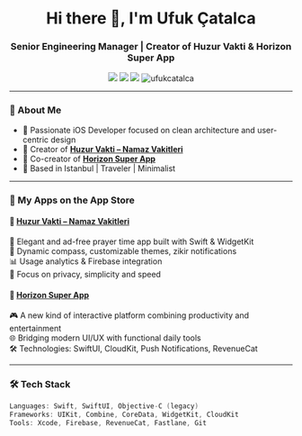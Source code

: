 <h1 align="center">Hi there 👋, I'm Ufuk Çatalca</h1>
<h3 align="center">Senior Engineering Manager | Creator of Huzur Vakti & Horizon Super App</h3>

<p align="center">
  <img src="https://img.shields.io/badge/Swift-FA7343?style=flat&logo=swift&logoColor=white"/>
  <img src="https://img.shields.io/badge/Xcode-1575F9?style=flat&logo=xcode&logoColor=white"/>
  <img src="https://img.shields.io/badge/iOS-000000?style=flat&logo=apple&logoColor=white"/>
  <img src="https://komarev.com/ghpvc/?username=ufukcatalca&style=flat&color=blue" alt="ufukcatalca" />
</p>

---

### 🚀 About Me

- 🎯 Passionate iOS Developer focused on clean architecture and user-centric design  
- 🕌 Creator of [**Huzur Vakti – Namaz Vakitleri**](https://apps.apple.com/tr/app/huzur-vakti-namaz-vakitleri/id6748117055?l=tr)  
- 🌄 Co-creator of [**Horizon Super App**](https://appadvice.com/game/app/horizon/6745342198)  
- 📍 Based in Istanbul | Traveler | Minimalist

---

### 📱 My Apps on the App Store

#### 🔹 [Huzur Vakti – Namaz Vakitleri](https://apps.apple.com/tr/app/huzur-vakti-namaz-vakitleri/id6748117055?l=tr)  
🕋 Elegant and ad-free prayer time app built with Swift & WidgetKit  
🧭 Dynamic compass, customizable themes, zikir notifications  
📊 Usage analytics & Firebase integration  
🌙 Focus on privacy, simplicity and speed

#### 🔹 [Horizon Super App](https://appadvice.com/game/app/horizon/6745342198)  
🎮 A new kind of interactive platform combining productivity and entertainment  
🌐 Bridging modern UI/UX with functional daily tools  
🛠️ Technologies: SwiftUI, CloudKit, Push Notifications, RevenueCat

---

### 🛠️ Tech Stack

```swift
Languages: Swift, SwiftUI, Objective-C (legacy)
Frameworks: UIKit, Combine, CoreData, WidgetKit, CloudKit
Tools: Xcode, Firebase, RevenueCat, Fastlane, Git
